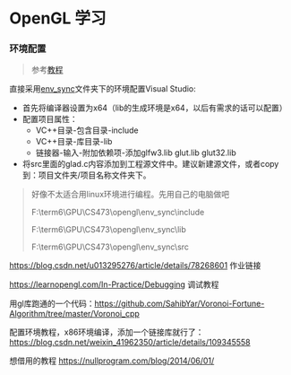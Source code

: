 # OpenGL 学习

### 环境配置

> 参考[教程](https://learnopengl-cn.github.io/01%20Getting%20started/01%20OpenGL/)

直接采用[env_sync](.\env_sync)文件夹下的环境配置Visual Studio:

- 首先将编译器设置为x64（lib的生成环境是x64，以后有需求的话可以配置）
- 配置项目属性：
  - VC++目录-包含目录-include
  - VC++目录-库目录-lib
  - 链接器-输入-附加依赖项-添加glfw3.lib glut.lib glut32.lib
- 将src里面的glad.c内容添加到工程源文件中。建议新建源文件，或者copy到：项目文件夹/项目名称文件夹下。

> 好像不太适合用linux环境进行编程。先用自己的电脑做吧
>
> F:\term6\GPU\CS473\opengl\env_sync\include
>
> F:\term6\GPU\CS473\opengl\env_sync\lib
>
> F:\term6\GPU\CS473\opengl\env_sync\src

https://blog.csdn.net/u013295276/article/details/78268601 作业链接

https://learnopengl.com/In-Practice/Debugging 调试教程



用gl库跑通的一个代码：https://github.com/SahibYar/Voronoi-Fortune-Algorithm/tree/master/Voronoi_cpp

配置环境教程，x86环境编译，添加一个链接库就行了：https://blog.csdn.net/weixin_41962350/article/details/109345558



想借用的教程 https://nullprogram.com/blog/2014/06/01/